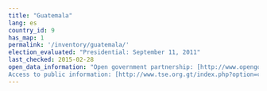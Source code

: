 ```yaml
---
title: "Guatemala"
lang: es
country_id: 9
has_map: 1
permalink: '/inventory/guatemala/'
election_evaluated: "Presidential: September 11, 2011"
last_checked: 2015-02-28
open_data_information: "Open government partnership: [http://www.opengovpartnership.org/country/guatemala](http://www.opengovpartnership.org/country/guatemala)  
Access to public information: [http://www.tse.org.gt/index.php?option=com\_wrapper&view=wrapper&Itemid=140](http://www.tse.org.gt/index.php?option=com_wrapper&view=wrapper&Itemid=140)"
---
```

